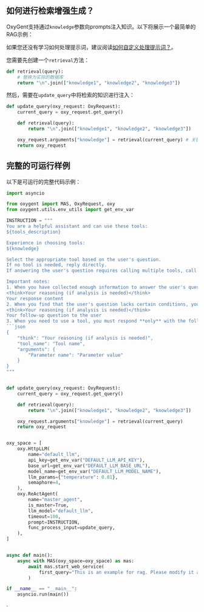 ## 如何进行检索增强生成？

OxyGent支持通过`knowledge`参数向prompts注入知识。以下将展示一个最简单的RAG示例：

如果您还没有学习如何处理提示词，建议阅读[如何自定义处理提示词？](./8_update_prompts.md)。

您需要先创建一个`retrieval`方法：

```python
def retrieval(query):
    # 替换为实际的数据库
    return "\n".join(["knowledge1", "knowledge2", "knowledge3"])
```

然后，需要在`update_query`中将检索的知识进行注入：

```python
def update_query(oxy_request: OxyRequest):
    current_query = oxy_request.get_query()

    def retrieval(query):
        return "\n".join(["knowledge1", "knowledge2", "knowledge3"])

    oxy_request.arguments["knowledge"] = retrieval(current_query) # 关键方法
    return oxy_request
```

## 完整的可运行样例

以下是可运行的完整代码示例：

```python
import asyncio

from oxygent import MAS, OxyRequest, oxy
from oxygent.utils.env_utils import get_env_var

INSTRUCTION = """
You are a helpful assistant and can use these tools:
${tools_description}

Experience in choosing tools:
${knowledge}

Select the appropriate tool based on the user's question.
If no tool is needed, reply directly.
If answering the user's question requires calling multiple tools, call only one tool at a time. After the user receives the tool result, they will give you feedback on the tool call result.

Important notes:
1. When you have collected enough information to answer the user's question, please respond in the following format:
<think>Your reasoning (if analysis is needed)</think>
Your response content
2. When you find that the user's question lacks certain conditions, you can ask them back. Please respond in the following format:
<think>Your reasoning (if analysis is needed)</think>
Your follow-up question to the user
3. When you need to use a tool, you must respond **only** with the following exact JSON object format, and nothing else:
```json
{
    "think": "Your reasoning (if analysis is needed)",
    "tool_name": "Tool name",
    "arguments": {
        "Parameter name": "Parameter value"
    }
}
"""


def update_query(oxy_request: OxyRequest):
    current_query = oxy_request.get_query()

    def retrieval(query):
        return "\n".join(["knowledge1", "knowledge2", "knowledge3"])

    oxy_request.arguments["knowledge"] = retrieval(current_query)
    return oxy_request


oxy_space = [
    oxy.HttpLLM(
        name="default_llm",
        api_key=get_env_var("DEFAULT_LLM_API_KEY"),
        base_url=get_env_var("DEFAULT_LLM_BASE_URL"),
        model_name=get_env_var("DEFAULT_LLM_MODEL_NAME"),
        llm_params={"temperature": 0.01},
        semaphore=4,
    ),
    oxy.ReActAgent(
        name="master_agent",
        is_master=True,
        llm_model="default_llm",
        timeout=100,
        prompt=INSTRUCTION,
        func_process_input=update_query,
    ),
]


async def main():
    async with MAS(oxy_space=oxy_space) as mas:
        await mas.start_web_service(
            first_query="This is an example for rag. Please modify it according to the specific needs",
        )

if __name__ == "__main__":
    asyncio.run(main())

```

·